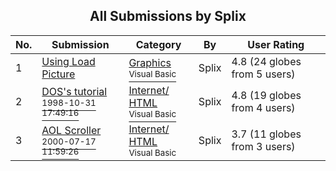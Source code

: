 ﻿<div align="center">

## All Submissions by Splix

</div>

No.  | Submission | Category | By   | User Rating
---- | ---------- | -------- | ---- | -----------
1 | [Using Load Picture<br />](https://github.com/Planet-Source-Code/splix-using-load-picture__1-10542) | [Graphics<br /><sup>Visual Basic</sup>](../ByCategory/graphics__1-46.md) | Splix | 4.8 (24 globes from 5 users)
2 | [DOS's tutorial<br /><sup>1998-10-31 17:49:16</sup>](https://github.com/Planet-Source-Code/splix-dos-s-tutorial__1-10548) | [Internet/ HTML<br /><sup>Visual Basic</sup>](../ByCategory/internet-html__1-34.md) | Splix | 4.8 (19 globes from 4 users)
3 | [AOL Scroller<br /><sup>2000-07-17 11:59:26</sup>](https://github.com/Planet-Source-Code/splix-aol-scroller__1-9835) | [Internet/ HTML<br /><sup>Visual Basic</sup>](../ByCategory/internet-html__1-34.md) | Splix | 3.7 (11 globes from 3 users)
